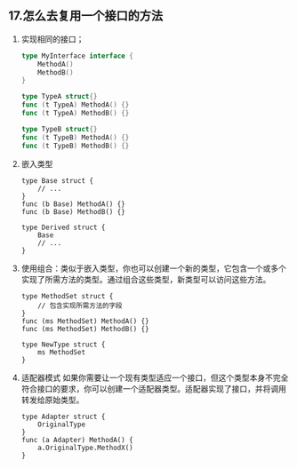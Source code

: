 ## 17.怎么去复用一个接口的方法

1. 实现相同的接口；

   ```go
   type MyInterface interface {
       MethodA()
       MethodB()
   }
   
   type TypeA struct{}
   func (t TypeA) MethodA() {}
   func (t TypeA) MethodB() {}
   
   type TypeB struct{}
   func (t TypeB) MethodA() {}
   func (t TypeB) MethodB() {}
   ```

2. 嵌入类型

   ```
   type Base struct {
       // ...
   }
   func (b Base) MethodA() {}
   func (b Base) MethodB() {}
   
   type Derived struct {
       Base
       // ...
   }
   ```

3. 使用组合：类似于嵌入类型，你也可以创建一个新的类型，它包含一个或多个实现了所需方法的类型。通过组合这些类型，新类型可以访问这些方法。

   ```
   type MethodSet struct {
       // 包含实现所需方法的字段
   }
   func (ms MethodSet) MethodA() {}
   func (ms MethodSet) MethodB() {}
   
   type NewType struct {
       ms MethodSet
   }
   ```

4. 适配器模式 如果你需要让一个现有类型适应一个接口，但这个类型本身不完全符合接口的要求，你可以创建一个适配器类型。适配器实现了接口，并将调用转发给原始类型。

   ```
   type Adapter struct {
       OriginalType
   }
   func (a Adapter) MethodA() {
       a.OriginalType.MethodX()
   }
   ```

